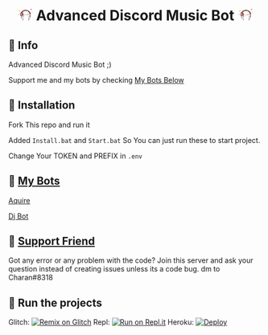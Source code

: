 <h1 align="center"><img src="./assets/Music.gif" width="30px"> Advanced Discord Music Bot <img src="./assets/Music.gif" width="30px"></h1>

## 📝 Info
Advanced Discord Music Bot ;)

Support me and my bots by checking [My Bots Below](https://github.com/compteccharan/Advanced-Discord-Music-Bot/#-my-bots)

## 📝 Installation
Fork This repo and run it

Added `Install.bat` and `Start.bat` So You can just run these to start project.

Change Your TOKEN and PREFIX in `.env`

## 📝 [My Bots](https://top.gg/bot/816987224662999040)
[Aquire](https://top.gg/bot/816987224662999040)

[Dj Bot](https://discord.com/oauth2/authorize?client_id=818410071653351474&scope=bot)


## 📝 [Support Friend](https://discord.gg/tsWa6CEupW)
Got any error or any problem with the code? Join this server and ask your question instead of creating issues unless its a code bug. dm to Charan#8318


## 💨 Run the projects
Glitch: [![Remix on Glitch](https://cdn.glitch.com/2703baf2-b643-4da7-ab91-7ee2a2d00b5b%2Fremix-button.svg)](https://glitch.com/edit/#!/import/github/compteccharan/Advanced-Discord-Music-Bot)
Repl: [![Run on Repl.it](https://repl.it/badge/github/SudhanPlayz/Discord-MusicBot)](https://repl.it/github/compteccharan/Advanced-Discord-Music-Bot)
Heroku: [![Deploy](https://www.herokucdn.com/deploy/button.svg)](https://heroku.com/deploy?template=https://github.com/compteccharan/Advanced-Discord-Music-Bot/)
